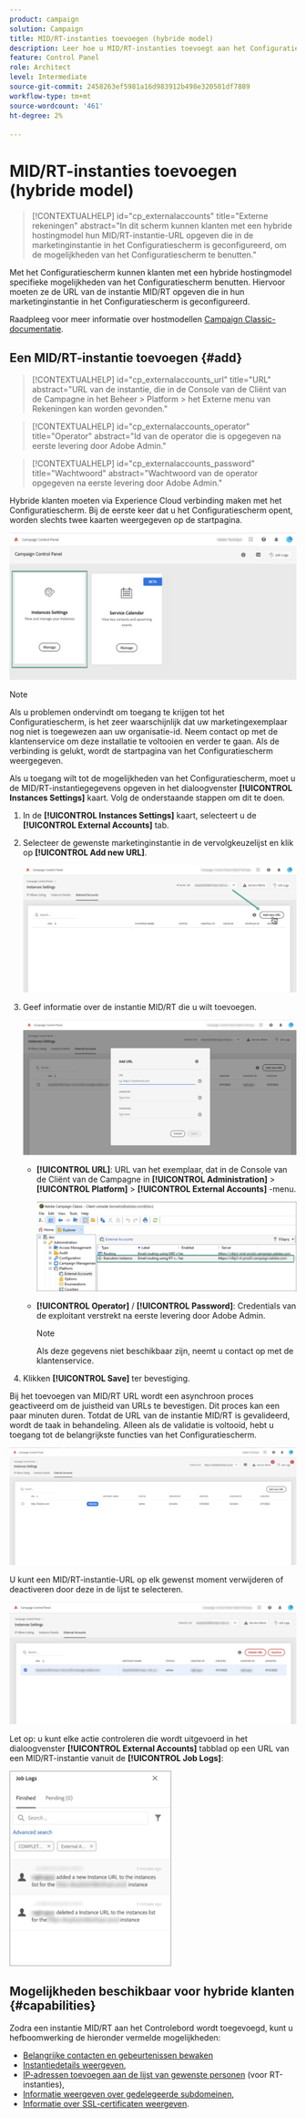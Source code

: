 ```yaml
---
product: campaign
solution: Campaign
title: MID/RT-instanties toevoegen (hybride model)
description: Leer hoe u MID/RT-instanties toevoegt aan het Configuratiescherm met een hybride hostingmodel.
feature: Control Panel
role: Architect
level: Intermediate
source-git-commit: 2458263ef5981a16d983912b498e320501df7889
workflow-type: tm+mt
source-wordcount: '461'
ht-degree: 2%

---
```



# MID/RT-instanties toevoegen (hybride model)

>[!CONTEXTUALHELP]
>id="cp_externalaccounts"
>title="Externe rekeningen"
>abstract="In dit scherm kunnen klanten met een hybride hostingmodel hun MID/RT-instantie-URL opgeven die in de marketinginstantie in het Configuratiescherm is geconfigureerd, om de mogelijkheden van het Configuratiescherm te benutten."

Met het Configuratiescherm kunnen klanten met een hybride hostingmodel specifieke mogelijkheden van het Configuratiescherm benutten. Hiervoor moeten ze de URL van de instantie MID/RT opgeven die in hun marketinginstantie in het Configuratiescherm is geconfigureerd.

Raadpleeg voor meer informatie over hostmodellen [Campaign Classic-documentatie](https://experienceleague.adobe.com/docs/campaign-classic/using/installing-campaign-classic/architecture-and-hosting-models/hosting-models-lp/hosting-models.html).

## Een MID/RT-instantie toevoegen {#add}

>[!CONTEXTUALHELP]
>id="cp_externalaccounts_url"
>title="URL"
>abstract="URL van de instantie, die in de Console van de Cliënt van de Campagne in het Beheer > Platform > het Externe menu van Rekeningen kan worden gevonden."

>[!CONTEXTUALHELP]
>id="cp_externalaccounts_operator"
>title="Operator"
>abstract="Id van de operator die is opgegeven na eerste levering door Adobe Admin."

>[!CONTEXTUALHELP]
>id="cp_externalaccounts_password"
>title="Wachtwoord"
>abstract="Wachtwoord van de operator opgegeven na eerste levering door Adobe Admin."

Hybride klanten moeten via Experience Cloud verbinding maken met het Configuratiescherm. Bij de eerste keer dat u het Configuratiescherm opent, worden slechts twee kaarten weergegeven op de startpagina.

![](assets/hybrid-homepage.png)

>[!NOTE]
>
>Als u problemen ondervindt om toegang te krijgen tot het Configuratiescherm, is het zeer waarschijnlijk dat uw marketingexemplaar nog niet is toegewezen aan uw organisatie-id. Neem contact op met de klantenservice om deze installatie te voltooien en verder te gaan. Als de verbinding is gelukt, wordt de startpagina van het Configuratiescherm weergegeven.

Als u toegang wilt tot de mogelijkheden van het Configuratiescherm, moet u de MID/RT-instantiegegevens opgeven in het dialoogvenster **[!UICONTROL Instances Settings]** kaart. Volg de onderstaande stappen om dit te doen.

1. In de **[!UICONTROL Instances Settings]** kaart, selecteert u de **[!UICONTROL External Accounts]** tab.

1. Selecteer de gewenste marketinginstantie in de vervolgkeuzelijst en klik op **[!UICONTROL Add new URL]**.

   ![](assets/external-account-addbutton.png)

1. Geef informatie over de instantie MID/RT die u wilt toevoegen.

   ![](assets/external-account-add.png)

   * **[!UICONTROL URL]**: URL van het exemplaar, dat in de Console van de Cliënt van de Campagne in **[!UICONTROL Administration]** > **[!UICONTROL Platform]** > **[!UICONTROL External Accounts]** -menu.

      ![](assets/external-account-url.png)

   * **[!UICONTROL Operator]** / **[!UICONTROL Password]**: Credentials van de exploitant verstrekt na eerste levering door Adobe Admin.

      >[!NOTE]
      >
      >Als deze gegevens niet beschikbaar zijn, neemt u contact op met de klantenservice.

1. Klikken **[!UICONTROL Save]** ter bevestiging.

Bij het toevoegen van MID/RT URL wordt een asynchroon proces geactiveerd om de juistheid van URLs te bevestigen. Dit proces kan een paar minuten duren. Totdat de URL van de instantie MID/RT is gevalideerd, wordt de taak in behandeling. Alleen als de validatie is voltooid, hebt u toegang tot de belangrijkste functies van het Configuratiescherm.

![](assets/external-account-pending.png)

U kunt een MID/RT-instantie-URL op elk gewenst moment verwijderen of deactiveren door deze in de lijst te selecteren.

![](assets/external-account-edit.png)

Let op: u kunt elke actie controleren die wordt uitgevoerd in het dialoogvenster **[!UICONTROL External Accounts]** tabblad op een URL van een MID/RT-instantie vanuit de **[!UICONTROL Job Logs]**:

![](assets/external-account-logs.png)

## Mogelijkheden beschikbaar voor hybride klanten {#capabilities}

Zodra een instantie MID/RT aan het Controlebord wordt toegevoegd, kunt u hefboomwerking de hieronder vermelde mogelijkheden:

* [Belangrijke contacten en gebeurtenissen bewaken](../../service-events/service-events.md)
* [Instantiedetails weergeven](../../instances-settings/using/instance-details.md),
* [IP-adressen toevoegen aan de lijst van gewenste personen](../../instances-settings/using/ip-allow-listing-instance-access.md) (voor RT-instanties),
* [Informatie weergeven over gedelegeerde subdomeinen](../../subdomains-certificates/using/monitoring-subdomains.md),
* [Informatie over SSL-certificaten weergeven](../../subdomains-certificates/using/monitoring-ssl-certificates.md).